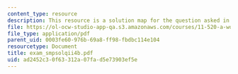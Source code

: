 ```yaml
---
content_type: resource
description: This resource is a solution map for the question asked in sample exam.
file: https://ol-ocw-studio-app-qa.s3.amazonaws.com/courses/11-520-a-workshop-on-geographic-information-systems-fall-2005/ad2452c30f63312a07fad5e73903ef5e_exam_smpsolqii4b.pdf
file_type: application/pdf
parent_uid: 0003fe60-976b-69a8-ff98-fbdbc114e104
resourcetype: Document
title: exam_smpsolqii4b.pdf
uid: ad2452c3-0f63-312a-07fa-d5e73903ef5e
---
```

